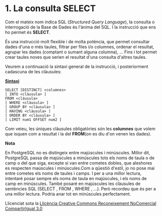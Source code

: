 # 1\. La consulta SELECT

Com el mateix nom indica SQL (_Structured Query Language_), la consulta o
interrogació de la Base de Dades és l'ànima del SQL. I la instrucció que ens
ho permet és **SELECT**.

És una instrucció molt flexible i de molta potència, que permet consultar
dades d'una o més taules, filtrar per files i/o columnes, ordenar el resultat,
agrupar les dades (comptant o sumant alguna columna), ... Fins i tot permet
crear taules noves que serien el resultat d'una consulta d'altres taules.

Veurem a continuació la sintaxi general de la instrucció, i posteriorment
cadascuna de les clàusules:

**<u>Sintaxi</u>**
```
SELECT [DISTINCT] <columnes>  
[ INTO <clàusula> ]  
FROM <clàusula>  
[ WHERE <clàusula> ]  
[ GROUP BY <clàusula> ]  
[ HAVING <clàusula> ]  
[ ORDER BY <clàusula> ]  
[ LIMIT num1 OFFSET num2 ]
```
Com veieu, les úniques clàusules obligatòries són les **columnes** que volem
que isquen com a resultat i la del **FROM**(on es diu d'on venen les dades).

**Nota**

En PostgreSQL no es distingeix entre majúscules i minúscules. Millor dit,
PostgreSQL passa de majúscules a minúscules tots els noms de taula o de camp o
del que siga, excepte si van entre cometes dobles, que aleshores es respecten
maúscules i minúscules.Com a qüestió d'estil, jo no pose mai entre cometes els
noms de taules i camps. I per a una millor lectura, intentaré posar sempre els
noms de taula en majúscules, i els noms de camp en minúscules. També posaré en
majúscules les clàusules de sentències SQL (SELECT , FROM , WHERE , ...). Però
recordeu que és per a una millor lectura. Podria anar tot en minúscules
perfectament.



Llicenciat sota la  [Llicència Creative Commons Reconeixement NoComercial
CompartirIgual 3.0](http://creativecommons.org/licenses/by-nc-sa/3.0/)

